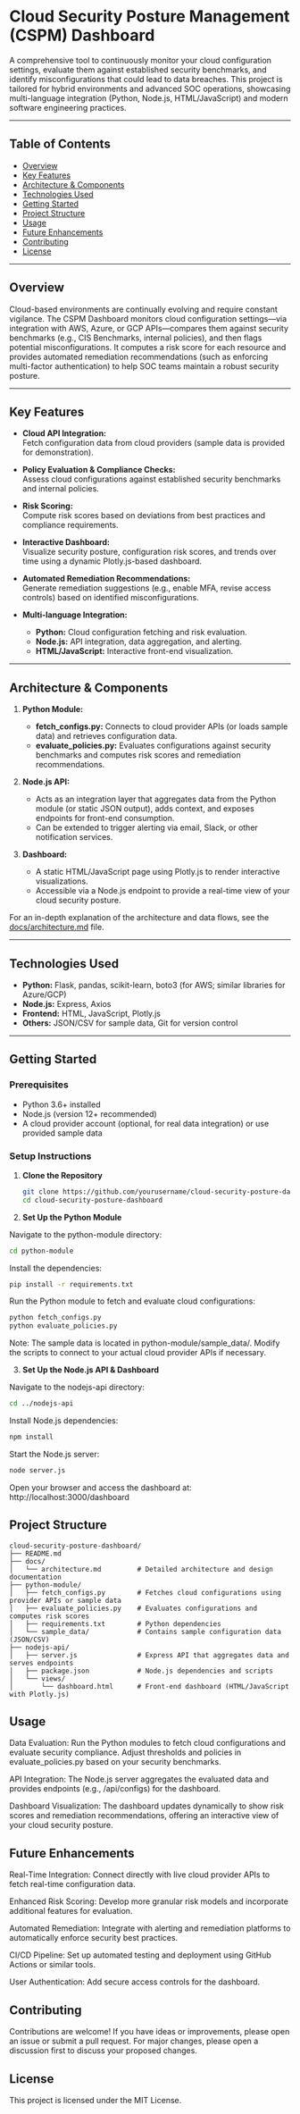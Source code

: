 # Cloud Security Posture Management (CSPM) Dashboard

A comprehensive tool to continuously monitor your cloud configuration settings, evaluate them against established security benchmarks, and identify misconfigurations that could lead to data breaches. This project is tailored for hybrid environments and advanced SOC operations, showcasing multi-language integration (Python, Node.js, HTML/JavaScript) and modern software engineering practices.

---

## Table of Contents

- [Overview](#overview)
- [Key Features](#key-features)
- [Architecture & Components](#architecture--components)
- [Technologies Used](#technologies-used)
- [Getting Started](#getting-started)
- [Project Structure](#project-structure)
- [Usage](#usage)
- [Future Enhancements](#future-enhancements)
- [Contributing](#contributing)
- [License](#license)

---

## Overview

Cloud-based environments are continually evolving and require constant vigilance. The CSPM Dashboard monitors cloud configuration settings—via integration with AWS, Azure, or GCP APIs—compares them against security benchmarks (e.g., CIS Benchmarks, internal policies), and then flags potential misconfigurations. It computes a risk score for each resource and provides automated remediation recommendations (such as enforcing multi-factor authentication) to help SOC teams maintain a robust security posture.

---

## Key Features

- **Cloud API Integration:**  
  Fetch configuration data from cloud providers (sample data is provided for demonstration).

- **Policy Evaluation & Compliance Checks:**  
  Assess cloud configurations against established security benchmarks and internal policies.

- **Risk Scoring:**  
  Compute risk scores based on deviations from best practices and compliance requirements.

- **Interactive Dashboard:**  
  Visualize security posture, configuration risk scores, and trends over time using a dynamic Plotly.js-based dashboard.

- **Automated Remediation Recommendations:**  
  Generate remediation suggestions (e.g., enable MFA, revise access controls) based on identified misconfigurations.

- **Multi-language Integration:**  
  - **Python:** Cloud configuration fetching and risk evaluation.  
  - **Node.js:** API integration, data aggregation, and alerting.  
  - **HTML/JavaScript:** Interactive front-end visualization.

---

## Architecture & Components

1. **Python Module:**  
   - **fetch_configs.py:** Connects to cloud provider APIs (or loads sample data) and retrieves configuration data.  
   - **evaluate_policies.py:** Evaluates configurations against security benchmarks and computes risk scores and remediation recommendations.

2. **Node.js API:**  
   - Acts as an integration layer that aggregates data from the Python module (or static JSON output), adds context, and exposes endpoints for front-end consumption.  
   - Can be extended to trigger alerting via email, Slack, or other notification services.

3. **Dashboard:**  
   - A static HTML/JavaScript page using Plotly.js to render interactive visualizations.  
   - Accessible via a Node.js endpoint to provide a real-time view of your cloud security posture.

For an in-depth explanation of the architecture and data flows, see the [docs/architecture.md](docs/architecture.md) file.

---

## Technologies Used

- **Python:** Flask, pandas, scikit-learn, boto3 (for AWS; similar libraries for Azure/GCP)
- **Node.js:** Express, Axios
- **Frontend:** HTML, JavaScript, Plotly.js
- **Others:** JSON/CSV for sample data, Git for version control

---

## Getting Started

### Prerequisites

- Python 3.6+ installed
- Node.js (version 12+ recommended)
- A cloud provider account (optional, for real data integration) or use provided sample data

### Setup Instructions

1. **Clone the Repository**

   ```bash
   git clone https://github.com/yourusername/cloud-security-posture-dashboard.git
   cd cloud-security-posture-dashboard

2. **Set Up the Python Module**

Navigate to the python-module directory:

  ```bash
  cd python-module
  ```
Install the dependencies:

  ```bash
  pip install -r requirements.txt
  ```
Run the Python module to fetch and evaluate cloud configurations:

  ```bash
  python fetch_configs.py
  python evaluate_policies.py
  ```
Note: The sample data is located in python-module/sample_data/. Modify the scripts to connect to your actual cloud provider APIs if necessary.

3. **Set Up the Node.js API & Dashboard**

Navigate to the nodejs-api directory:

  ```bash
  cd ../nodejs-api
  ```
Install Node.js dependencies:

  ```bash
  npm install
  ```
Start the Node.js server:

  ```bash
  node server.js
  ```
Open your browser and access the dashboard at: http://localhost:3000/dashboard

## Project Structure
```
cloud-security-posture-dashboard/
├── README.md
├── docs/
│   └── architecture.md         # Detailed architecture and design documentation
├── python-module/
│   ├── fetch_configs.py        # Fetches cloud configurations using provider APIs or sample data
│   ├── evaluate_policies.py    # Evaluates configurations and computes risk scores
│   ├── requirements.txt        # Python dependencies
│   └── sample_data/            # Contains sample configuration data (JSON/CSV)
├── nodejs-api/
│   ├── server.js               # Express API that aggregates data and serves endpoints
│   ├── package.json            # Node.js dependencies and scripts
│   └── views/
│       └── dashboard.html      # Front-end dashboard (HTML/JavaScript with Plotly.js)
```
## Usage

Data Evaluation: Run the Python modules to fetch cloud configurations and evaluate security compliance. Adjust thresholds and policies in evaluate_policies.py based on your security benchmarks.

API Integration: The Node.js server aggregates the evaluated data and provides endpoints (e.g., /api/configs) for the dashboard.

Dashboard Visualization: The dashboard updates dynamically to show risk scores and remediation recommendations, offering an interactive view of your cloud security posture.

## Future Enhancements

Real-Time Integration: Connect directly with live cloud provider APIs to fetch real-time configuration data.

Enhanced Risk Scoring: Develop more granular risk models and incorporate additional features for evaluation.

Automated Remediation: Integrate with alerting and remediation platforms to automatically enforce security best practices.

CI/CD Pipeline: Set up automated testing and deployment using GitHub Actions or similar tools.

User Authentication: Add secure access controls for the dashboard.

## Contributing

Contributions are welcome! If you have ideas or improvements, please open an issue or submit a pull request. For major changes, please open a discussion first to discuss your proposed changes.

## License

This project is licensed under the MIT License.


















